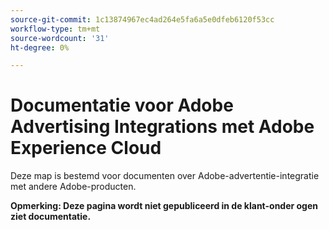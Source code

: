 ```yaml
---
source-git-commit: 1c13874967ec4ad264e5fa6a5e0dfeb6120f53cc
workflow-type: tm+mt
source-wordcount: '31'
ht-degree: 0%

---
```

# Documentatie voor Adobe Advertising Integrations met Adobe Experience Cloud

Deze map is bestemd voor documenten over Adobe-advertentie-integratie met andere Adobe-producten.

**Opmerking: Deze pagina wordt niet gepubliceerd in de klant-onder ogen ziet documentatie.**
